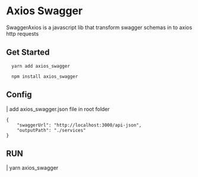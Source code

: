 # Axios Swagger

SwaggerAxios is a javascript lib that transform swagger schemas in to axios http requests

## Get Started

```
  yarn add axios_swagger
```
```
  npm install axios_swagger
```

## Config

| add axios_swagger.json file in root folder

```
{
    "swaggerUrl": "http://localhost:3000/api-json",
    "outputPath": "./services"
}
```

## RUN

| yarn axios_swagger
